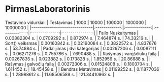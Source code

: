 # PirmasLaboratorinis

Testavimo vidurkiai:
| Testavimas                    |      1000     |     10000     |     100000    |     1000000    |     10000000    |
|-------------------------------|:-------------:|:-------------:|:-------------:|:--------------:|:---------------:|
| Failo Nuskaitymas             | 0.00382304 s. |  0.0709292 s. |  0.872974 s.  |   7.464874 s.  |   74.33216 s.   |
| Sort() veiksmas               | 0.00160842 s. | 0.02190084 s. |  0.3822572 s. |   4.837676 s.  |   53.74884 s.   |
| Padalijimas į dvi kategorijas | 0.00297206 s. |  0.0087111 s. | 0.06271276 s. |   0.755786 s.  |   7.690488 s.   |
| Rašymas į vargščiukų failą    | 0.00267836 s. |  0.023882 s.  |  0.173828 s.  |   1.852956 s.  |   20.86688 s.   |
| Rašymas į galvočių failą      | 0.00272306 s. | 0.01524808 s. |  0.1803704 s. |   1.611452 s.  |   18.45458 s.   |
| Bendras Matavimas             | 0.01199252 s. | 0.11877036 s. | 1.28988612 s. | 11.68506588 s. | 121.34410962 s. |
